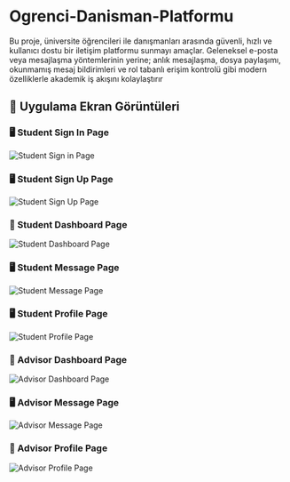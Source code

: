 # Ogrenci-Danisman-Platformu
Bu proje, üniversite öğrencileri ile danışmanları arasında güvenli, hızlı ve kullanıcı dostu bir iletişim platformu sunmayı amaçlar. Geleneksel e-posta veya mesajlaşma yöntemlerinin yerine; anlık mesajlaşma, dosya paylaşımı, okunmamış mesaj bildirimleri ve rol tabanlı erişim kontrolü gibi modern özelliklerle akademik iş akışını kolaylaştırır

## 📸 Uygulama Ekran Görüntüleri

### 🖥️ Student Sign In Page
![Student Sign in Page](project/screenshots/StudentSignIn.png)

### 🖥️ Student Sign Up Page
![Student Sign Up Page](screenshots/StudentSignUp.png)

### 📱 Student Dashboard Page
![Student Dashboard Page](screenshots/StudentDashboard.png)

### 🖥️ Student Message Page
![Student Message Page](screenshots/StudentMessage.png)

### 🖥️ Student Profile Page
![Student Profile Page](screenshots/StudentProfile.png)

### 📱 Advisor Dashboard Page
![Advisor Dashboard Page]([screenshots/AdvisorDashboard.png](https://github.com/AbdulmecidNasir/Ogrenci-Danisman-Platformu/blob/7f8e19d076d9f3c978b74b916b1c107ef6dfb118/screenshoots/AdvisorDashboard.png))

### 🖥️ Advisor Message Page
![Advisor Message Page](screenshots/AdvisorMessage.png)

### 📱 Advisor Profile Page
![Advisor Profile Page](screenshots/AdvisorProfile.png)
